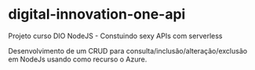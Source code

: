 # digital-innovation-one-api
Projeto curso DIO NodeJS - Constuindo sexy APIs com serverless

Desenvolvimento de um CRUD para consulta/inclusão/alteração/exclusão em NodeJs usando como recurso o Azure.

